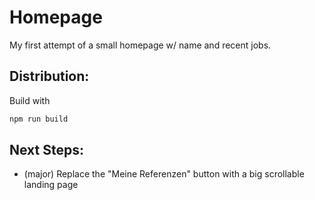 # Homepage
My first attempt of a small homepage w/ name and recent jobs.

## Distribution:
Build with
```bash
npm run build
```

## Next Steps:
- (major) Replace the "Meine Referenzen" button with a big scrollable landing page

